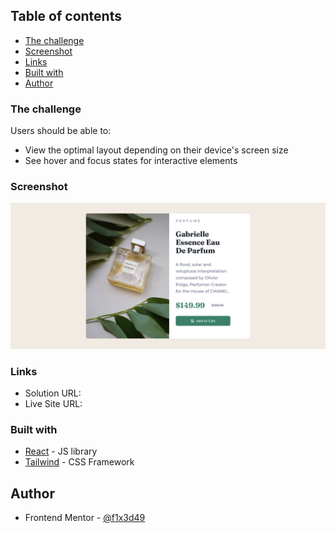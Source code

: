 ## Table of contents

- [The challenge](#the-challenge)
- [Screenshot](#screenshot)
- [Links](#links)
- [Built with](#built-with)
- [Author](#author)

### The challenge

Users should be able to:

- View the optimal layout depending on their device's screen size
- See hover and focus states for interactive elements

### Screenshot

![](./screenshot.png)

### Links

- Solution URL: [](https://www.frontendmentor.io/challenges/product-preview-card-component-GO7UmttRfa/hub)
- Live Site URL: [](https://product-card-alpha-beige.vercel.app/)

### Built with

- [React](https://reactjs.org/) - JS library
- [Tailwind](https://tailwindui.com/) - CSS Framework

## Author

- Frontend Mentor - [@f1x3d49](https://www.frontendmentor.io/profile/f1x3d49)
